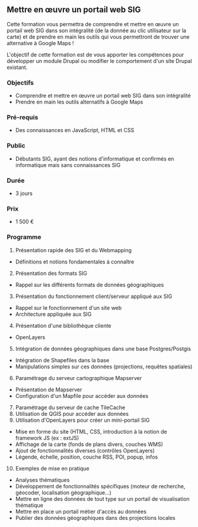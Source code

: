 ## Mettre en œuvre un portail web SIG
Cette formation vous permettra de comprendre et mettre en œuvre un portail web SIG dans son intégralité (de la donnée au clic utilisateur sur la carte) et de prendre en main les outils qui vous permettront de trouver une alternative à Google Maps !

L'objectif de cette formation est de vous apporter les compétences pour développer un module Drupal ou modifier le comportement d'un site Drupal existant.

### Objectifs
   * Comprendre et mettre en œuvre un portail web SIG dans son intégralité
   * Prendre en main les outils alternatifs à Google Maps

### Pré-requis
   * Des connaissances en JavaScript, HTML et CSS

### Public
  * Débutants SIG, ayant des notions d'informatique et confirmés en informatique mais sans connaissances SIG

### Durée
* 3 jours

### Prix
* 1 500 €

### Programme
1. Présentation rapide des SIG et du Webmapping
  * Définitions et notions fondamentales à connaître
2. Présentation des formats SIG
  * Rappel sur les différents formats de données géographiques
3. Présentation du fonctionnement client/serveur appliqué aux SIG
  * Rappel sur le fonctionnement d'un site web
  * Architecture appliquée aux SIG
4. Présentation d'une bibliothèque cliente
  * OpenLayers
5. Intégration de données géographiques dans une base Postgres/Postgis
  * Intégration de Shapefiles dans la base
  * Manipulations simples sur ces données (projections, requêtes spatiales)
6. Paramétrage du serveur cartographique Mapserver
  * Présentation de Mapserver
  * Configuration d'un Mapfile pour accéder aux données
7. Paramétrage du serveur de cache TileCache
8. Utilisation de QGIS pour accéder aux données
9. Utilisation d'OpenLayers pour créer un mini-portail SIG
  * Mise en forme du site (HTML, CSS, introduction à la notion de framework JS (ex : extJS)
  * Affichage de la carte (fonds de plans divers, couches WMS)
  * Ajout de fonctionnalités diverses (contrôles  OpenLayers)
  * Légende, échelle, position, couche RSS, POI, popup, infos
10. Exemples de mise en pratique
  * Analyses thématiques
  * Développement de fonctionnalités spécifiques (moteur de recherche, géocoder, localisation géographique...)
  * Mettre en ligne des données de tout type sur un portail de visualisation thématique
  * Mettre en place un portail métier d'accès au données
  * Publier des données géographiques dans des projections locales
